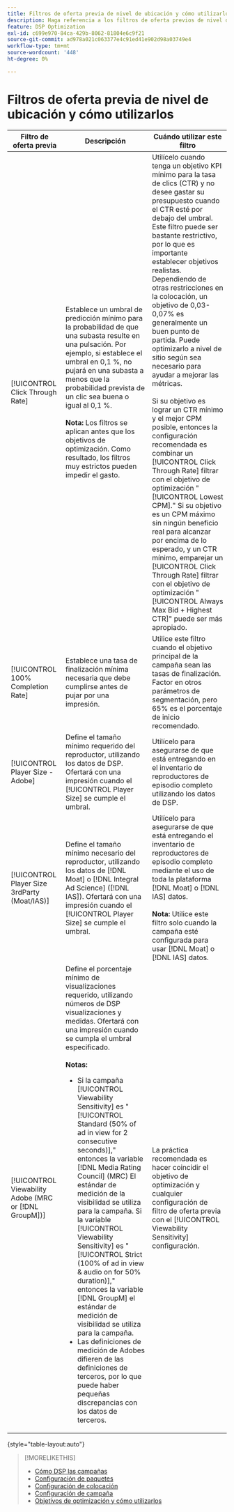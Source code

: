 ```yaml
---
title: Filtros de oferta previa de nivel de ubicación y cómo utilizarlos
description: Haga referencia a los filtros de oferta previos de nivel de ubicación disponibles y vea cómo utilizarlos.
feature: DSP Optimization
exl-id: c699e970-84ca-429b-8062-81804e6c9f21
source-git-commit: ad978a021c063377e4c91ed41e902d98a03749e4
workflow-type: tm+mt
source-wordcount: '448'
ht-degree: 0%

---
```


# Filtros de oferta previa de nivel de ubicación y cómo utilizarlos

| Filtro de oferta previa | Descripción | Cuándo utilizar este filtro |
| ---------------| ----------- | ---------------------- |
| [!UICONTROL Click Through Rate] | Establece un umbral de predicción mínimo para la probabilidad de que una subasta resulte en una pulsación. Por ejemplo, si establece el umbral en 0,1 %, no pujará en una subasta a menos que la probabilidad prevista de un clic sea buena o igual al 0,1 %.<br><br><b>Nota:</b> Los filtros se aplican antes que los objetivos de optimización. Como resultado, los filtros muy estrictos pueden impedir el gasto. | Utilícelo cuando tenga un objetivo KPI mínimo para la tasa de clics (CTR) y no desee gastar su presupuesto cuando el CTR esté por debajo del umbral. Este filtro puede ser bastante restrictivo, por lo que es importante establecer objetivos realistas. Dependiendo de otras restricciones en la colocación, un objetivo de 0,03-0,07% es generalmente un buen punto de partida. Puede optimizarlo a nivel de sitio según sea necesario para ayudar a mejorar las métricas.<br><br>Si su objetivo es lograr un CTR mínimo y el mejor CPM posible, entonces la configuración recomendada es combinar un [!UICONTROL Click Through Rate] filtrar con el objetivo de optimización &quot;[!UICONTROL Lowest CPM].&quot; Si su objetivo es un CPM máximo sin ningún beneficio real para alcanzar por encima de lo esperado, y un CTR mínimo, emparejar un [!UICONTROL Click Through Rate] filtrar con el objetivo de optimización &quot;[!UICONTROL Always Max Bid + Highest CTR]&quot; puede ser más apropiado. |
| [!UICONTROL 100% Completion Rate] | Establece una tasa de finalización mínima necesaria que debe cumplirse antes de pujar por una impresión. | Utilice este filtro cuando el objetivo principal de la campaña sean las tasas de finalización. Factor en otros parámetros de segmentación, pero 65% es el porcentaje de inicio recomendado. |
| [!UICONTROL Player Size - Adobe] | Define el tamaño mínimo requerido del reproductor, utilizando los datos de DSP. Ofertará con una impresión cuando el [!UICONTROL Player Size] se cumple el umbral. | Utilícelo para asegurarse de que está entregando en el inventario de reproductores de episodio completo utilizando los datos de DSP. |
| [!UICONTROL Player Size 3rdParty (Moat/IAS)] | Define el tamaño mínimo necesario del reproductor, utilizando los datos de [!DNL Moat] o [!DNL Integral Ad Science] ([!DNL IAS]). Ofertará con una impresión cuando el [!UICONTROL Player Size] se cumple el umbral. | Utilícelo para asegurarse de que está entregando el inventario de reproductores de episodio completo mediante el uso de toda la plataforma [!DNL Moat] o [!DNL IAS] datos.<br><br><b>Nota:</b> Utilice este filtro solo cuando la campaña esté configurada para usar [!DNL Moat] o [!DNL IAS] datos. |
| [!UICONTROL Viewability Adobe (MRC or [!DNL GroupM])] | Define el porcentaje mínimo de visualizaciones requerido, utilizando números de DSP visualizaciones y medidas. Ofertará con una impresión cuando se cumpla el umbral especificado.<br><br><b>Notas:</b><ul><li>Si la campaña [!UICONTROL Viewability Sensitivity] es &quot;[!UICONTROL Standard (50% of ad in view for 2 consecutive seconds)],&quot; entonces la variable [!DNL Media Rating Council] (MRC) El estándar de medición de la visibilidad se utiliza para la campaña. Si la variable [!UICONTROL Viewability Sensitivity] es &quot;[!UICONTROL Strict (100% of ad in view & audio on for 50% duration)],&quot; entonces la variable [!DNL GroupM] el estándar de medición de visibilidad se utiliza para la campaña.</li><li>Las definiciones de medición de Adobes difieren de las definiciones de terceros, por lo que puede haber pequeñas discrepancias con los datos de terceros.</li></ul> | La práctica recomendada es hacer coincidir el objetivo de optimización y cualquier configuración de filtro de oferta previa con el [!UICONTROL Viewability Sensitivity] configuración. |

{style=&quot;table-layout:auto&quot;}

>[!MORELIKETHIS]
>
>* [Cómo DSP las campañas](optimization-how-dsp-optimizes-campaigns.md)
>* [Configuración de paquetes](/help/dsp/campaign-management/packages/package-settings.md)
>* [Configuración de colocación](/help/dsp/campaign-management/placements/placement-settings.md)
>* [Configuración de campaña](/help/dsp/campaign-management/campaigns/campaign-settings.md)
>* [Objetivos de optimización y cómo utilizarlos](optimization-goals.md)

